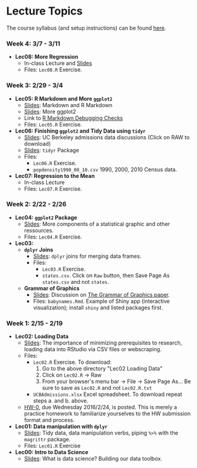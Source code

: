 # Lecture Topics

The course syllabus (and setup instructions) can be found [here](http://rudeboybert.github.io/pages/teaching/courses/MATH216/2016-02.html).


### Week 4: 3/7 - 3/11

* **Lec08: More Regression**
    + In-class Lecture and <a href="http://htmlpreview.github.io/?https://raw.githubusercontent.com/Middlebury-Data-Science/Topics/master/Lec08%20More%20Regression/Orders_of_Magnitude.html#1" target="_blank">Slides</a>
    + Files: `Lec08.R` Exercise.






### Week 3: 2/29 - 3/4

* **Lec05: R Markdown and More `ggplot2`**
    + <a href="http://rpubs.com/rudeboybert/MATH216_Lec05b" target="_blank">Slides</a>: Markdown and R Markdown
    + <a href="http://rpubs.com/rudeboybert/MATH216_Lec05" target="_blank">Slides</a>: More ggplot2
    + Link to [R Markdown Debugging Checks](https://docs.google.com/document/d/1P7IyZ4On9OlrCOhygFxjC7XhQqyw8OludwChz-uFd_o/edit?usp=sharing)
    + Files: `Lec05.R` Exercise.
* **Lec06: Finishing `ggplot2` and Tidy Data using `tidyr`**
    + <a href="https://github.com/Middlebury-Data-Science/Topics/blob/master/Lec06%20Tidy%20Data%20with%20tidyr/UCB.pdf" target="_blank">Slides</a>: UC Berkeley admissions data discussions (Click on RAW to download)
    + <a href="https://github.com/Middlebury-Data-Science/Topics/blob/master/Lec06%20Tidy%20Data%20with%20tidyr/DataWranglingWithR.pdf" target="_blank">Slides</a>: `tidyr` Package
    + Files:
        + `Lec06.R` Exercise.
        + `popdensity1990_00_10.csv` 1990, 2000, 2010 Census data.
* **Lec07: Regression to the Mean**
    + In-class Lecture
    + Files: `Lec07.R` Exercise.







### Week 2: 2/22 - 2/26

* **Lec04: `ggplot2` Package**
    + <a href="http://rpubs.com/rudeboybert/MATH216_Lec04" target="_blank">Slides</a>: More components of a statistical graphic and other ressources.
    + Files: `Lec04.R` Exercise.
* **Lec03:**
    + **`dplyr` Joins**
        + <a href="http://rpubs.com/rudeboybert/MATH216_Lec03a" target="_blank">Slides</a>: `dplyr` joins for merging data frames.
        + Files:
            * `Lec03.R` Exercise.
            * `states.csv`. Click on `Raw` button, then Save Page As `states.csv` and not `states`.
    + **Grammar of Graphics**
        + <a href="http://rpubs.com/rudeboybert/MATH216_Lec03b" target="_blank">Slides</a>: Discussion on [The Grammar of Graphics paper](http://byrneslab.net/classes/biol607/readings/wickham_layered-grammar.pdf).
        + Files: `babynames.Rmd`. Example of Shiny app (interactive visualization); install `shiny` and listed packages first.
      


            


            
### Week 1: 2/15 - 2/19

* **Lec02: Loading Data**
    + <a href="http://rpubs.com/rudeboybert/MATH216_Lec02" target="_blank">Slides</a>: The importance of minimizing prerequisites to research, loading data into RStudio via CSV files or webscraping.
    + Files:
        * `Lec02.R` Exercise. To download:
            1. Go to the above directory "Lec02 Loading Data"
            1. Click on `Lec02.R` -> Raw
            1. From your browser's menu bar -> File -> Save Page As... Be sure to save as `Lec02.R` and not `Lec02.R.txt`
        * `UCBAdmissions.xlsx` Excel spreadsheet. To download repeat steps a. and b. above.
    + <a href="https://github.com/Middlebury-Data-Science/HW-0" target="_blank">HW-0</a>, due Wednesday 2016/2/24, is posted. This is merely a practice homework to familiarize yourselves to the HW submission format and process.
* **Lec01: Data manipulation with `dplyr`**
    + <a href="http://rpubs.com/rudeboybert/MATH216_Lec01" target="_blank">Slides</a>: Tidy data, data manipulation verbs, piping `%>%` with the `magrittr` package.
    + Files: `Lec01.R` Exercise
* **Lec00: Intro to Data Science**
    + <a href="http://rpubs.com/rudeboybert/MATH216_Lec00" target="_blank">Slides</a>: What is data science? Building our data toolbox.
    
    
    